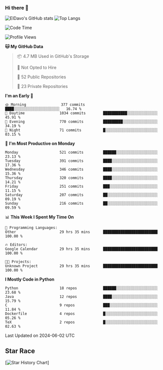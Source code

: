 ### Hi there 👋
![ElDavo's GitHub stats](https://github-readme-stats.vercel.app/api?username=ElDavoo&show_icons=true&theme=chartreuse-dark)
![Top Langs](https://github-readme-stats.vercel.app/api/top-langs/?username=ElDavoo&theme=chartreuse-dark&layout=compact)

<!--START_SECTION:waka-->
![Code Time](http://img.shields.io/badge/Code%20Time-1%2C412%20hrs%2033%20mins-blue)

![Profile Views](http://img.shields.io/badge/Profile%20Views-20-blue)

**🐱 My GitHub Data** 

> 📦 4.7 MB Used in GitHub's Storage 
 > 
> 🚫 Not Opted to Hire
 > 
> 📜 52 Public Repositories 
 > 
> 🔑 23 Private Repositories 
 > 
**I'm an Early 🐤** 

```text
🌞 Morning                377 commits         ████░░░░░░░░░░░░░░░░░░░░░   16.74 % 
🌆 Daytime                1034 commits        ███████████░░░░░░░░░░░░░░   45.91 % 
🌃 Evening                770 commits         █████████░░░░░░░░░░░░░░░░   34.19 % 
🌙 Night                  71 commits          █░░░░░░░░░░░░░░░░░░░░░░░░   03.15 % 
```
📅 **I'm Most Productive on Monday** 

```text
Monday                   521 commits         ██████░░░░░░░░░░░░░░░░░░░   23.13 % 
Tuesday                  391 commits         ████░░░░░░░░░░░░░░░░░░░░░   17.36 % 
Wednesday                346 commits         ████░░░░░░░░░░░░░░░░░░░░░   15.36 % 
Thursday                 320 commits         ████░░░░░░░░░░░░░░░░░░░░░   14.21 % 
Friday                   251 commits         ███░░░░░░░░░░░░░░░░░░░░░░   11.15 % 
Saturday                 207 commits         ██░░░░░░░░░░░░░░░░░░░░░░░   09.19 % 
Sunday                   216 commits         ██░░░░░░░░░░░░░░░░░░░░░░░   09.59 % 
```


📊 **This Week I Spent My Time On** 

```text
💬 Programming Languages: 
Other                    29 hrs 35 mins      █████████████████████████   100.00 % 

🔥 Editors: 
Google Calendar          29 hrs 35 mins      █████████████████████████   100.00 % 

🐱‍💻 Projects: 
Unknown Project          29 hrs 35 mins      █████████████████████████   100.00 % 
```

**I Mostly Code in Python** 

```text
Python                   18 repos            ██████░░░░░░░░░░░░░░░░░░░   23.68 % 
Java                     12 repos            ████░░░░░░░░░░░░░░░░░░░░░   15.79 % 
C                        9 repos             ███░░░░░░░░░░░░░░░░░░░░░░   11.84 % 
Dockerfile               4 repos             █░░░░░░░░░░░░░░░░░░░░░░░░   05.26 % 
TeX                      2 repos             █░░░░░░░░░░░░░░░░░░░░░░░░   02.63 % 
```




 Last Updated on 2024-06-02 UTC
<!--END_SECTION:waka-->

## Star Race

[![Star History Chart](https://api.star-history.com/svg?repos=ElDavoo/WhatsApp-Crypt14-Crypt15-Decrypter,ElDavoo/TuringOS,EliteAndroidApps/WhatsApp-Crypt12-Decrypter,KnugiHK/Whatsapp-Chat-Exporter&type=Date)]
